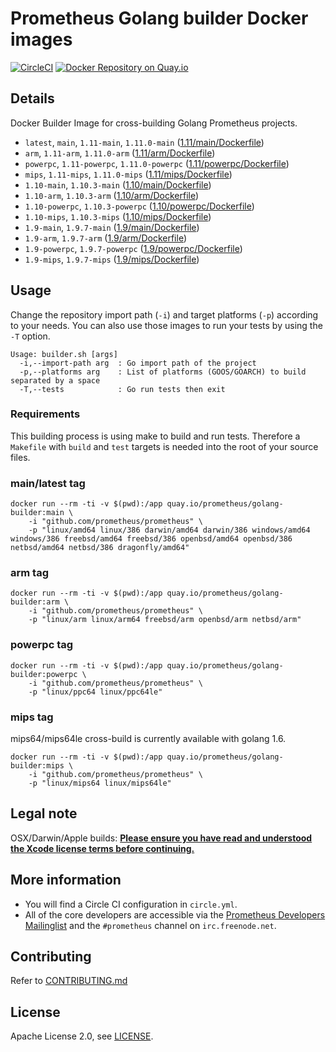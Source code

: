 # Prometheus Golang builder Docker images

[![CircleCI](https://circleci.com/gh/prometheus/golang-builder/tree/master.svg?style=shield)][circleci]
[![Docker Repository on Quay.io](https://quay.io/repository/prometheus/golang-builder/status)][quayio]

## Details

Docker Builder Image for cross-building Golang Prometheus projects.

- `latest`, `main`, `1.11-main`, `1.11.0-main` ([1.11/main/Dockerfile](1.11/main/Dockerfile))
- `arm`, `1.11-arm`, `1.11.0-arm` ([1.11/arm/Dockerfile](1.11/arm/Dockerfile))
- `powerpc`, `1.11-powerpc`, `1.11.0-powerpc` ([1.11/powerpc/Dockerfile](1.11/powerpc/Dockerfile))
- `mips`, `1.11-mips`, `1.11.0-mips` ([1.11/mips/Dockerfile](1.11/mips/Dockerfile))
- `1.10-main`, `1.10.3-main` ([1.10/main/Dockerfile](1.10/main/Dockerfile))
- `1.10-arm`, `1.10.3-arm` ([1.10/arm/Dockerfile](1.10/arm/Dockerfile))
- `1.10-powerpc`, `1.10.3-powerpc` ([1.10/powerpc/Dockerfile](1.10/powerpc/Dockerfile))
- `1.10-mips`, `1.10.3-mips` ([1.10/mips/Dockerfile](1.10/mips/Dockerfile))
- `1.9-main`, `1.9.7-main` ([1.9/main/Dockerfile](1.9/main/Dockerfile))
- `1.9-arm`, `1.9.7-arm` ([1.9/arm/Dockerfile](1.9/arm/Dockerfile))
- `1.9-powerpc`, `1.9.7-powerpc` ([1.9/powerpc/Dockerfile](1.9/powerpc/Dockerfile))
- `1.9-mips`, `1.9.7-mips` ([1.9/mips/Dockerfile](1.9/mips/Dockerfile))

## Usage

Change the repository import path (`-i`) and target platforms (`-p`) according to your needs.
You can also use those images to run your tests by using the `-T` option.

```
Usage: builder.sh [args]
  -i,--import-path arg  : Go import path of the project
  -p,--platforms arg    : List of platforms (GOOS/GOARCH) to build separated by a space
  -T,--tests            : Go run tests then exit
```

### Requirements

This building process is using make to build and run tests.
Therefore a `Makefile` with `build` and `test` targets is needed into the root of your source files.

### main/latest tag

```
docker run --rm -ti -v $(pwd):/app quay.io/prometheus/golang-builder:main \
    -i "github.com/prometheus/prometheus" \
    -p "linux/amd64 linux/386 darwin/amd64 darwin/386 windows/amd64 windows/386 freebsd/amd64 freebsd/386 openbsd/amd64 openbsd/386 netbsd/amd64 netbsd/386 dragonfly/amd64"
```

### arm tag

```
docker run --rm -ti -v $(pwd):/app quay.io/prometheus/golang-builder:arm \
    -i "github.com/prometheus/prometheus" \
    -p "linux/arm linux/arm64 freebsd/arm openbsd/arm netbsd/arm"
```

### powerpc tag

```
docker run --rm -ti -v $(pwd):/app quay.io/prometheus/golang-builder:powerpc \
    -i "github.com/prometheus/prometheus" \
    -p "linux/ppc64 linux/ppc64le"
```

### mips tag

mips64/mips64le cross-build is currently available with golang 1.6.

```
docker run --rm -ti -v $(pwd):/app quay.io/prometheus/golang-builder:mips \
    -i "github.com/prometheus/prometheus" \
    -p "linux/mips64 linux/mips64le"
```

## Legal note

OSX/Darwin/Apple builds:
**[Please ensure you have read and understood the Xcode license
   terms before continuing.](https://www.apple.com/legal/sla/docs/xcode.pdf)**

## More information

  * You will find a Circle CI configuration in `circle.yml`.
  * All of the core developers are accessible via the [Prometheus Developers Mailinglist](https://groups.google.com/forum/?fromgroups#!forum/prometheus-developers) and the `#prometheus` channel on `irc.freenode.net`.

## Contributing

Refer to [CONTRIBUTING.md](CONTRIBUTING.md)

## License

Apache License 2.0, see [LICENSE](LICENSE).

[quayio]: https://quay.io/repository/prometheus/golang-builder
[circleci]: https://circleci.com/gh/prometheus/golang-builder


